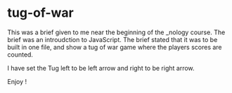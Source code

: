 # tug-of-war
This was a brief given to me near the beginning of the _nology course. 
The brief was an introudction to JavaScript. 
The brief stated that it was to be built in one file, and show a tug of war game where the players scores are counted. 

I have set the Tug left to be left arrow and right to be right arrow. 

Enjoy ! 
